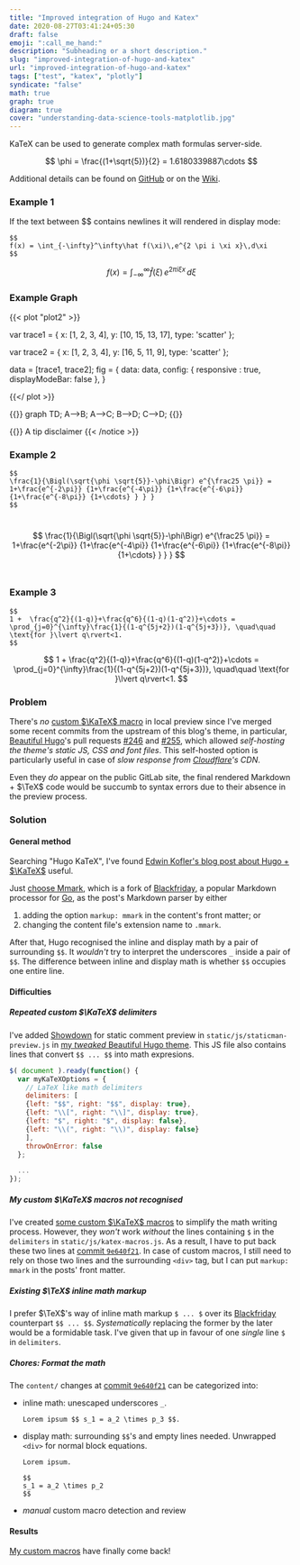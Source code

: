 ```yaml
---
title: "Improved integration of Hugo and Katex"
date: 2020-08-27T03:41:24+05:30
draft: false
emoji: ":call_me_hand:"
description: "Subheading or a short description."
slug: "improved-integration-of-hugo-and-katex"
url: "improved-integration-of-hugo-and-katex"
tags: ["test", "katex", "plotly"]
syndicate: "false"
math: true
graph: true
diagram: true
cover: "understanding-data-science-tools-matplotlib.jpg"
---
```

KaTeX can be used to generate complex math formulas server-side. 

$$
\phi = \frac{(1+\sqrt{5})}{2} = 1.6180339887\cdots
$$

Additional details can be found on [GitHub](https://github.com/Khan/KaTeX) or on the [Wiki](http://tiddlywiki.com/plugins/tiddlywiki/katex/).
<!--more-->

### Example 1

If the text between $$ contains newlines it will rendered in display mode:
```
$$
f(x) = \int_{-\infty}^\infty\hat f(\xi)\,e^{2 \pi i \xi x}\,d\xi
$$
```
$$
f(x) = \int_{-\infty}^\infty\hat f(\xi)\,e^{2 \pi i \xi x}\,d\xi
$$

### Example Graph

{{< plot "plot2" >}}

var trace1 = {
  x: [1, 2, 3, 4],
  y: [10, 15, 13, 17],
  type: 'scatter'
};

var trace2 = {
  x: [1, 2, 3, 4],
  y: [16, 5, 11, 9],
  type: 'scatter'
};

data = [trace1, trace2];
fig = {
  data: data,
  config: {
      responsive : true,
      displayModeBar: false
      },
}

{{</ plot >}}

{{<mermaid>}}
graph TD;
  A-->B;
  A-->C;
  B-->D;
  C-->D;
{{</mermaid>}}

{{<notice info >}}
A tip disclaimer
{{< /notice >}}


### Example 2
```
$$
\frac{1}{\Bigl(\sqrt{\phi \sqrt{5}}-\phi\Bigr) e^{\frac25 \pi}} = 1+\frac{e^{-2\pi}} {1+\frac{e^{-4\pi}} {1+\frac{e^{-6\pi}} {1+\frac{e^{-8\pi}} {1+\cdots} } } }
$$
```
​​$$
\frac{1}{\Bigl(\sqrt{\phi \sqrt{5}}-\phi\Bigr) e^{\frac25 \pi}} = 1+\frac{e^{-2\pi}} {1+\frac{e^{-4\pi}} {1+\frac{e^{-6\pi}} {1+\frac{e^{-8\pi}} {1+\cdots} } } }
$$
​​ 

### Example 3
```
$$
1 +  \frac{q^2}{(1-q)}+\frac{q^6}{(1-q)(1-q^2)}+\cdots = \prod_{j=0}^{\infty}\frac{1}{(1-q^{5j+2})(1-q^{5j+3})}, \quad\quad \text{for }\lvert q\rvert<1.
$$
```
$$
1 +  \frac{q^2}{(1-q)}+\frac{q^6}{(1-q)(1-q^2)}+\cdots = \prod_{j=0}^{\infty}\frac{1}{(1-q^{5j+2})(1-q^{5j+3})}, \quad\quad \text{for }\lvert q\rvert<1.
$$

### Problem

There's _no_ [custom $\KaTeX$ macro][1] in local preview since I've merged some
recent commits from the upstream of this blog's theme, in particular,
[Beautiful Hugo][8]'s pull requests [#246][9] and [#255][10], which allowed
_self-hosting the theme's static JS, CSS and font files_.  This self-hosted
option is particularly useful in case of _slow response from [Cloudflare][11]'s
CDN_.


Even they _do_ appear on the public GitLab site, the final rendered Markdown +
$\TeX$ code would be succumb to syntax errors due to their absence in the
preview process.

### Solution
#### General method

Searching "Hugo KaTeX", I've found
[Edwin Kofler's blog post about Hugo + $\KaTeX$][2] useful.

Just [choose Mmark][3], which is a fork of [Blackfriday][4], a popular Markdown
processor for [Go][5], as the post's Markdown parser by either

1. adding the option `markup: mmark` in the content's front matter; or
2. changing the content file's extension name to `.mmark`.

After that, Hugo recognised the inline and display math by a pair of surrounding
`$$`. It _wouldn't_ try to interpret the underscores `_` inside a pair of `$$`.
The difference between inline and display math is whether `$$` occupies one
entire line.

#### Difficulties
##### Repeated custom $\KaTeX$ delimiters

I've added [Showdown][6] for static comment preview in
`static/js/staticman-preview.js` in
[my _tweaked_ Beautiful Hugo theme][7].  This JS file also contains lines that
convert `$$ ... $$` into math expresions.

```js
$( document ).ready(function() {
  var myKaTeXOptions = {
    // LaTeX like math delimiters
    delimiters: [
    {left: "$$", right: "$$", display: true},
    {left: "\\[", right: "\\]", display: true},
    {left: "$", right: "$", display: false},
    {left: "\\(", right: "\\)", display: false}
    ],
    throwOnError: false
  };

  ...
});
```

##### My custom $\KaTeX$ macros _not_ recognised

I've created [some custom $\KaTeX$ macros][1] to simplify the math writing
process.  However, they _won't_ work _without_ the lines containing `$` in the
`delimiters` in `static/js/katex-macros.js`.  As a result, I have to put back
these two lines at [commit `9e640f21`][12].  In case of custom macros, I still
need to rely on those two lines and the surrounding `<div>` tag, but I can put
`markup: mmark` in the posts' front matter.

##### Existing $\TeX$ inline math markup

I prefer $\TeX$'s way of inline math markup `$ ... $` over its [Blackfriday][4]
counterpart `$$ ... $$`.  _Systematically_ replacing the former by the later
would be a formidable task.  I've given that up in favour of one _single_ line
`$` in `delimiters`.

##### Chores: Format the math

The `content/` changes at [commit `9e640f21`][12] can be categorized into:

- inline math: unescaped underscores `_`.

    ```
    Lorem ipsum $$ s_1 = a_2 \times p_3 $$.
    ```

- display math: surrounding `$$`'s and empty lines needed.  Unwrapped `<div>`
  for normal block equations.

    ```
    Lorem ipsum.

    $$
    s_1 = a_2 \times p_2
    $$
    ```

- _manual_ custom macro detection and review

#### Results

[My custom macros][1] have finally come back!


[1]: /post/2018-09-27-custom-katex-macros/
[2]: //eankeen.github.io/blog/render-latex-with-katex-in-hugo-blog/
[3]: //gohugo.io/content-management/formats/#use-mmark
[4]: //github.com/russross/blackfriday
[5]: //golang.org/
[6]: //demo.showdownjs.com/
[7]: //gitlab.com/VincentTam/beautifulhugo/
[8]: //github.com/halogenica/beautifulhugo/
[9]: //github.com/halogenica/beautifulhugo/pull/246
[10]: //github.com/halogenica/beautifulhugo/pull/255
[11]: //www.cloudflare.com/
[12]: //gitlab.com/VincentTam/vincenttam.gitlab.io/commit/9e640f21df6a7fa5724c52311d0751671e4a16db#794aa83d54c8ad0a76fb7f5b8a0b243c15940c33
